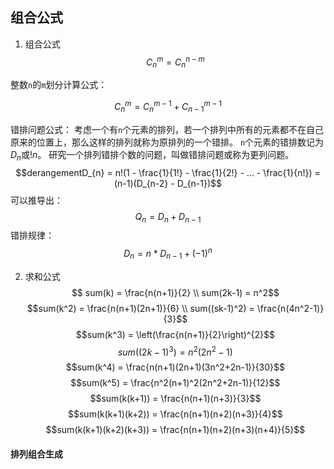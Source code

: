 ## 组合公式

1. 组合公式
   $$ C^{m}_{n} = C^{n-m}_{n} $$

整数`n`的`m`划分计算公式：

$$
C^{m}_{n} = C^{m-1}_{n}+C^{m-1}
_{n-1}
$$

错排问题公式：
考虑一个有`n`个元素的排列，若一个排列中所有的元素都不在自己原来的位置上，那么这样的排列就称为原排列的一个错排。 `n`个元素的错排数记为$D_{n}$或$!n$。 研究一个排列错排个数的问题，叫做错排问题或称为更列问题。
$$derangementD_{n} = n!(1 - \frac{1}{1!} - \frac{1}{2!} - ... - \frac{1}{n!}) = (n-1)(D_{n-2} - D_{n-1})$$
可以推导出：
$$Q_{n} = D_{n}+D_{n-1}$$
错排规律：
$$D_n = n * D_{n-1} + (-1)^n$$

2. 求和公式
   $$ sum(k) = \frac{n(n+1)}{2} \\ sum(2k-1) = n^2$$
$$sum(k^2) = \frac{n(n+1)(2n+1)}{6} \\ sum((sk-1)^2) = \frac{n(4n^2-1)}{3}$$
$$sum(k^3) = \left(\frac{n(n+1)}{2}\right)^{2}$$
$$sum((2k-1)^3) = n^2(2n^2-1)$$
$$sum(k^4) = \frac{n(n+1)(2n+1)(3n^2+2n-1)}{30}$$
$$sum(k^5) = \frac{n^2(n+1)^2(2n^2+2n-1)}{12}$$
$$sum(k(k+1)) = \frac{n(n+1)(n+3)}{3}$$
$$sum(k(k+1)(k+2)) = \frac{n(n+1)(n+2)(n+3)}{4}$$
$$sum(k(k+1)(k+2)(k+3)) = \frac{n(n+1)(n+2)(n+3)(n+4)}{5}$$

#### 排列组合生成
